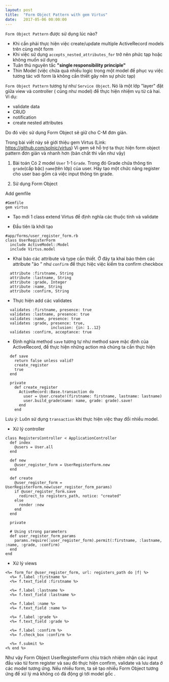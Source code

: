 ```yaml
---
layout: post
title:  "Form Object Pattern with gem Virtus"
date:   2017-05-06 00:00:00
---
```


`Form Object Pattern` được sử dụng lúc nào?

  - Khi cần phải  thực hiện việc create/update multiple ActiveRecord models trên cùng một form
  - Khi việc sử dụng `accepts_nested_attributes_for` trở nên phức tạp hoặc không muốn sử dụng
  - Tuân thủ nguyên tắc **"single responsibility principle"**
  - Thin Model (việc chứa quá nhiều logic trong một model để phục vụ việc tương tác với form là không cần thiết gây nên sự phức tạp)

 `Form Object Pattern` tương tự như `Service Object`. Nó là một lớp "layer" đặt giữa view và controller ( cũng như model) để thực hiện nhiệm vụ từ cả hai. Ví dụ:
   - validate data
   - CRUD
   - notification
   - create nested attributes

  Do đó việc sử dụng Form Object sẽ giữ cho C-M đơn giản.

Trong bài viết này sẽ giới thiệu gem Virtus (Link: https://github.com/solnic/virtus)
Vì gem sẽ hỗ trợ ta thực hiện form object pattern đơn giản và nhanh hơn (bản chất thì vẫn như vậy)

1. Bài toán 
Có 2 model `User`  1-1 `Grade`. Trong đó Grade chứa thông tin `grade`(cấp bậc) `name`(tên lớp) của user.
Hãy tạo một chức năng register cho user bao gồm cả việc input thông tin grade.

2. Sử dụng Form Object

Add gemfile

```
#Gemfile
gem virtus
```

- Tạo mới 1 class extend Virtus để định nghĩa các thuộc tính và validate

+ Đầu tiên là khởi tạo
```
#app/forms/user_register_form.rb
class UserRegisterForm
  include ActiveModel::Model
  include Virtus.model
```

- Khai báo các attribute và type cần thiết.
Ở đây ta khai báo thêm các attribute "ảo " như `confirm` để thực hiệc việc kiểm tra confirm checkbox

```
  attribute :firstname, String
  attribute :lastname, String
  attribute :grade, Integer
  attribute :name, String
  attribute :confirm, String
```

- Thực hiện add các validates

```
  validates :firstname, presence: true
  validates :lastname, presence: true
  validates :name, presence: true
  validates :grade, presence: true,
                    inclusion: {in: 1..12}
  validates :confirm, acceptance: true
```

- Định nghĩa method `save` tương tự như method save mặc định của ActiveRecord, để thực hiện những action mà chúng ta cần thực hiện 

```
  def save
    return false unless valid?
    create_register
    true
  end

  private
    def create_register
      ActiveRecord::Base.transaction do 
        user = User.create!(firstname: firstname, lastname: lastname)
        user.build_grade(name: name, grade: grade).save!
      end
    end

```

Lưu ý: Luôn sử dụng `transaction` khi thực hiện việc thay đổi nhiều model.


- Xử lý controller

```
class RegistersController < ApplicationController
  def index
    @users = User.all
  end

  def new
    @user_register_form = UserRegisterForm.new
  end

  def create
    @user_register_form = UserRegisterForm.new(user_register_form_params)
    if @user_register_form.save
      redirect_to registers_path, notice: "created"
    else
      render :new
    end
  end

  private

  # Using strong parameters
  def user_register_form_params
    params.require(:user_register_form).permit(:firstname, :lastname, :name, :grade, :confirm)
  end
end

```

- Xử lý views

```
<%= form_for @user_register_form, url: registers_path do |f| %>
  <%= f.label :firstname %>
  <%= f.text_field :firstname %>

  <%= f.label :lastname %>
  <%= f.text_field :lastname %>

  <%= f.label :name %>
  <%= f.text_field :name %>

  <%= f.label :grade %>
  <%= f.text_field :grade %>

  <%= f.label :confirm %>
  <%= f.check_box :confirm %>

  <%= f.submit %>
<% end %>
```


Như vậy Form Object UserRegisterForm chịu trách nhiệm nhận các input đầu vào từ form register và sau đó thực hiện confirm, validate và lưu data ở các model tương ứng.
Nếu nhiều form, ta sẽ tạo nhiều Form Object tương ứng để xử lý mà không có đá động gì tới model gốc .






